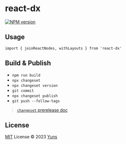 # react-dx

[![NPM version](https://img.shields.io/npm/v/react-dx?color=a1b858&label=)](https://www.npmjs.com/package/react-dx)

## Usage

```tsx
import { joinReactNodes, withLayouts } from 'react-dx'
```

## Build & Publish

- `npm run build`
- `npx changeset`
- `npx changeset version`
- `git commit`
- `npx changeset publish`
- `git push --follow-tags`

> [`changeset` prerelease doc](https://github.com/changesets/changesets/blob/main/docs/prereleases.md)

## License

[MIT](./LICENSE) License © 2023 [Yuns](https://github.com/yunsii)
